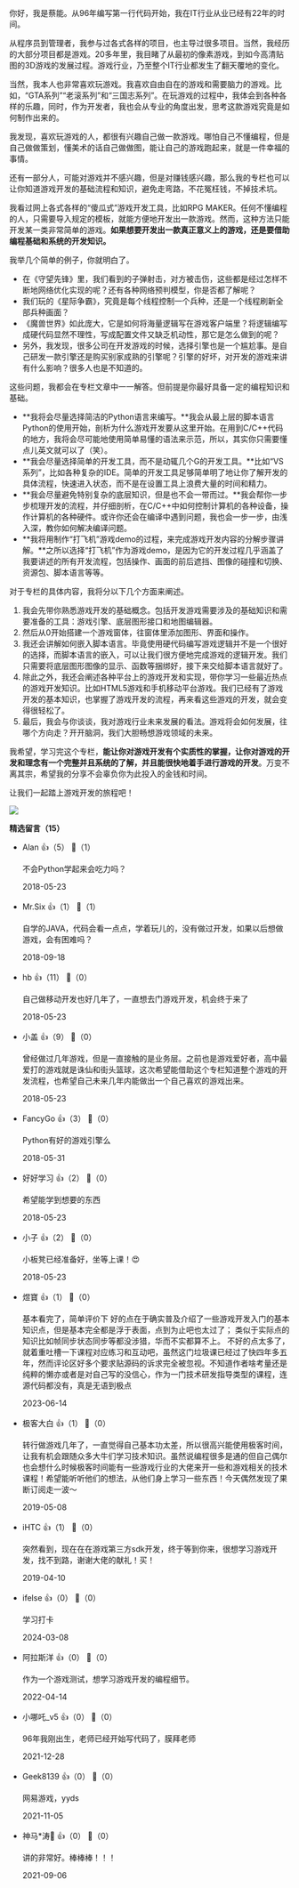 你好，我是蔡能。从96年编写第一行代码开始，我在IT行业从业已经有22年的时间。

从程序员到管理者，我参与过各式各样的项目，也主导过很多项目。当然，我经历的大部分项目都是游戏。20多年里，我目睹了从最初的像素游戏，到如今高清贴图的3D游戏的发展过程。游戏行业，乃至整个IT行业都发生了翻天覆地的变化。

当然，我本人也非常喜欢玩游戏。我喜欢自由自在的游戏和需要脑力的游戏。比如，“GTA系列”“老滚系列”和“三国志系列”。在玩游戏的过程中，我体会到各种各样的乐趣，同时，作为开发者，我也会从专业的角度出发，思考这款游戏究竟是如何制作出来的。

我发现，喜欢玩游戏的人，都很有兴趣自己做一款游戏。哪怕自己不懂编程，但是自己做做策划，懂美术的话自己做做图，能让自己的游戏跑起来，就是一件幸福的事情。

还有一部分人，可能对游戏并不感兴趣，但是对赚钱感兴趣，那么我的专栏也可以让你知道游戏开发的基础流程和知识，避免走弯路，不花冤枉钱，不掉技术坑。

我看过网上各式各样的“傻瓜式”游戏开发工具，比如RPG MAKER。任何不懂编程的人，只需要导入规定的模板，就能方便地开发出一款游戏。然而，这种方法只能开发某一类非常简单的游戏。**如果想要开发出一款真正意义上的游戏，还是要借助编程基础和系统的开发知识。**

我举几个简单的例子，你就明白了。

- 在《守望先锋》里，我们看到的子弹射击，对方被击伤，这些都是经过怎样不断地网络优化实现的呢？还有各种网络预判模型，你是否都了解呢？
- 我们玩的《星际争霸》，究竟是每个线程控制一个兵种，还是一个线程刷新全部兵种画面？
- 《魔兽世界》如此庞大，它是如何将海量逻辑写在游戏客户端里？将逻辑编写成硬代码显然不理性，写成配置文件又缺乏机动性，那它是怎么做到的呢？
- 另外，我发现，很多公司在开发游戏的时候，选择引擎也是一个尴尬事。是自己研发一款引擎还是购买别家成熟的引擎呢？引擎的好坏，对开发的游戏来讲有什么影响？很多人也是不知道的。

这些问题，我都会在专栏文章中一一解答。但前提是你最好具备一定的编程知识和基础。

- **我将会尽量选择简洁的Python语言来编写。**我会从最上层的脚本语言Python的使用开始，剖析为什么游戏开发要从这里开始。在用到C/C++代码的地方，我将会尽可能地使用简单易懂的语法来示范，所以，其实你只需要懂点儿英文就可以了（笑）。
- **我会尽量选择简单的开发工具，而不是动辄几个G的开发工具。**比如“VS系列”，比如各种复杂的IDE。简单的开发工具足够简单明了地让你了解开发的具体流程，快速进入状态，而不是在设置工具上浪费大量的时间和精力。
- **我会尽量避免特别复杂的底层知识，但是也不会一带而过。**我会帮你一步步梳理开发的流程，并仔细剖析，在C/C++中如何控制计算机的各种设备，操作计算机的各种硬件。或许你还会在编译中遇到问题，我也会一步一步，由浅入深，教你如何解决编译问题。
- **我将用制作“打飞机”游戏demo的过程，来完成游戏开发内容的分解步骤讲解。**之所以选择“打飞机”作为游戏demo，是因为它的开发过程几乎涵盖了我要讲述的所有开发流程，包括操作、画面的前后遮挡、图像的碰撞和切换、资源包、脚本语言等等。

对于专栏的具体内容，我将分以下几个方面来阐述。

1. 我会先带你熟悉游戏开发的基础概念。包括开发游戏需要涉及的基础知识和需要准备的工具：游戏引擎、底层图形接口和地图编辑器。
2. 然后从0开始搭建一个游戏窗体，往窗体里添加图形、界面和操作。
3. 我还会讲解如何嵌入脚本语言。毕竟使用硬代码编写游戏逻辑并不是一个很好的选择，而脚本语言的嵌入，可以让我们很方便地完成游戏的逻辑开发。我们只需要将底层图形图像的显示、函数等捆绑好，接下来交给脚本语言就好了。
4. 除此之外，我还会阐述各种平台上的游戏开发和实现，带你学习一些最近热点的游戏开发知识。比如HTML5游戏和手机移动平台游戏。我们已经有了游戏开发的基本知识，也掌握了游戏开发的流程，再来看这些游戏的开发，就会变得很轻松了。
5. 最后，我会与你谈谈，我对游戏行业未来发展的看法。游戏将会如何发展，往哪个方向走？开开脑洞，我们大胆畅想游戏领域的未来。

我希望，学习完这个专栏，**能让你对游戏开发有个实质性的掌握，让你对游戏的开发和理念有一个完整并且系统的了解，并且能很快地着手进行游戏的开发**。万变不离其宗，希望我的分享不会辜负你为此投入的金钱和时间。

让我们一起踏上游戏开发的旅程吧！

![](https://static001.geekbang.org/resource/image/56/24/566a01f6857d4a0e42c5f2fb8db59624.jpg?wh=1110%2A659)
<div><strong>精选留言（15）</strong></div><ul>
<li><span>Alan</span> 👍（5） 💬（1）<p>不会Python学起来会吃力吗？</p>2018-05-23</li><br/><li><span>Mr.Six</span> 👍（1） 💬（1）<p>自学的JAVA，代码会看一点点，学着玩儿的，没有做过开发，如果以后想做游戏，会有困难吗？</p>2018-09-18</li><br/><li><span>hb</span> 👍（11） 💬（0）<p>自己做移动开发也好几年了，一直想去门游戏开发，机会终于来了</p>2018-05-23</li><br/><li><span>小盖</span> 👍（9） 💬（0）<p>曾经做过几年游戏，但是一直接触的是业务层。之前也是游戏爱好者，高中最爱打的游戏就是诛仙和街头篮球，这次希望能借助这个专栏知道整个游戏的开发流程，也希望自己未来几年内能做出一个自己喜欢的游戏出来。</p>2018-05-23</li><br/><li><span>FancyGo</span> 👍（3） 💬（0）<p>Python有好的游戏引擎么</p>2018-05-31</li><br/><li><span>好好学习</span> 👍（2） 💬（0）<p>希望能学到想要的东西</p>2018-05-23</li><br/><li><span>小子</span> 👍（2） 💬（0）<p>小板凳已经准备好，坐等上课！😍</p>2018-05-23</li><br/><li><span>煜寶</span> 👍（1） 💬（0）<p>基本看完了，简单评价下
好的点在于确实普及介绍了一些游戏开发入门的基本知识点，但是基本完全都是浮于表面，点到为止吧也太过了；
类似于实际点的知识比如帧同步状态同步等都没涉猎，华而不实都算不上。
不好的点太多了，就着重吐槽一下课程对应练习和互动吧，虽然这门垃圾课已经过了快四年多五年，然而评论区好多个要求贴源码的诉求完全被忽视。不知道作者啥考量还是纯粹的懒亦或者是对自己写的没信心，作为一门技术研发指导类型的课程，连源代码都没有，真是无语到极点</p>2023-06-14</li><br/><li><span>极客大白</span> 👍（1） 💬（0）<p>转行做游戏几年了，一直觉得自己基本功太差，所以很高兴能使用极客时间，让我有机会跟随众多大牛们学习技术知识。虽然说编程很多是通的但自己偶尔也会想什么时候极客时间能有一些游戏行业的大佬来开一些和游戏相关的技术课程！希望能听听他们的想法，从他们身上学习一些东西！今天偶然发现了果断订阅走一波～</p>2019-05-08</li><br/><li><span>iHTC</span> 👍（1） 💬（0）<p>突然看到，现在在在游戏第三方sdk开发，终于等到你来，很想学习游戏开发，找不到路，谢谢大佬的献礼！买！</p>2019-04-10</li><br/><li><span>ifelse</span> 👍（0） 💬（0）<p>学习打卡</p>2024-03-08</li><br/><li><span>阿拉斯洋</span> 👍（0） 💬（0）<p>作为一个游戏测试，想学习游戏开发的编程细节。</p>2022-04-14</li><br/><li><span>小哪吒_v5</span> 👍（0） 💬（0）<p>96年我刚出生，老师已经开始写代码了，膜拜老师</p>2021-12-28</li><br/><li><span>Geek8139</span> 👍（0） 💬（0）<p>网易游戏，yyds</p>2021-11-05</li><br/><li><span>神马*涛💋</span> 👍（0） 💬（0）<p>讲的非常好。棒棒棒！！！</p>2021-09-06</li><br/>
</ul>